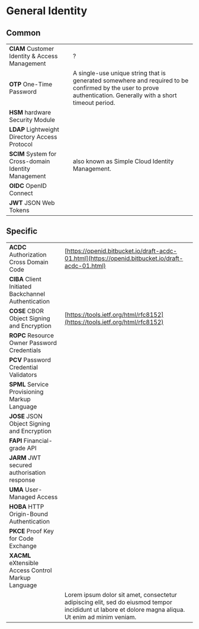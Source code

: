 # General Identity

## Common

|  |  |
| :--- | :--- |
| **CIAM** Customer Identity & Access Management | ? |
| **OTP** One-Time Password | A single-use unique string that is generated somewhere and required to be confirmed by the user to prove authentication. Generally with a short timeout period. |
| **HSM** hardware Security Module |  |
| **LDAP** Lightweight Directory Access Protocol |  |
| **SCIM** System for Cross-domain Identity Management | also known as Simple Cloud Identity Management. |
| **OIDC** OpenID Connect |  |
| **JWT** JSON Web Tokens |  |

## Specific

|  |  |
| :--- | :--- |
| **ACDC** Authorization Cross Domain Code | [https://openid.bitbucket.io/draft-acdc-01.html](https://openid.bitbucket.io/draft-acdc-01.html) |
| **CIBA** Client Initiated Backchannel Authentication |  |
| **COSE** CBOR Object Signing and Encryption | [https://tools.ietf.org/html/rfc8152](https://tools.ietf.org/html/rfc8152) |
| **ROPC** Resource Owner Password Credentials |  |
| **PCV** Password Credential Validators |  |
| **SPML** Service Provisioning Markup Language |  |
| **JOSE** JSON Object Signing and Encryption |  |
| **FAPI** Financial-grade API |  |
| **JARM** JWT secured authorisation response |  |
| **UMA** User-Managed Access |  |
| **HOBA** HTTP Origin-Bound Authentication |  |
| **PKCE** Proof Key for Code Exchange |  |
| **XACML** eXtensible Access Control Markup Language |  |
|  | Lorem ipsum dolor sit amet, consectetur adipiscing elit, sed do eiusmod tempor incididunt ut labore et dolore magna aliqua. Ut enim ad minim veniam. |


